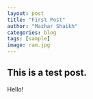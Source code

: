 ```yaml
---
layout: post
title: "First Post"
author: "Mazhar Shaikh"
categories: blog
tags: [sample]
image: ram.jpg
---
```


## This is a test post.
Hello!